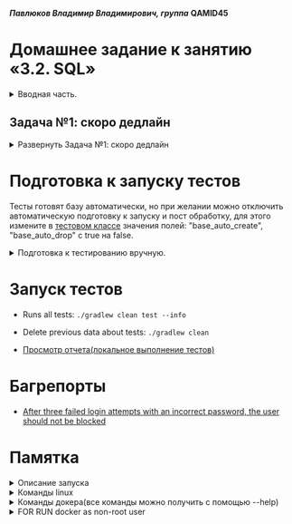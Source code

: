 ***Павлюков Владимир Владимирович, группа*** **QAMID45**

# Домашнее задание к занятию «3.2. SQL»

<details><summary>Вводная часть.</summary>

В качестве результата пришлите ссылки на ваши GitHub-проекты в личном кабинете студента на сайте [netology.ru](https://netology.ru).

Все задачи этого занятия нужно делать **в разных репозиториях**.

**Важно**: если у вас что-то не получилось, то оформляйте issue [по установленным правилам](https://github.com/netology-code/aqa-homeworks/blob/master/report-requirements.md).

**Важно**: не делайте ДЗ всех занятий в одном репозитории. Иначе вам потом придётся достаточно сложно подключать системы Continuous integration.

## Как сдавать задачи

1. Инициализируйте на своём компьютере пустой Git-репозиторий.
2. Добавьте в него готовый файл[.gitignore](https://github.com/netology-code/aqa-homeworks/blob/master/.gitignore).
3. Добавьте в этот же каталог код, требуемый в ДЗ.
4. Сделайте необходимые коммиты.
5. Создайте публичный репозиторий на GitHub и свяжите свой локальный репозиторий с удалённым.
6. Сделайте пуш — удостоверьтесь, что ваш код появился на GitHub.
7. Ссылку на ваш проект отправьте в личном кабинете на сайте [netology.ru](https://netology.ru).
8. Задачи, отмеченные как необязательные, можно не сдавать, это не повлияет на получение зачёта.

**Важно**: задачи этого занятия не предполагают подключения к CI.

## Volumes

Пожалуйста, ознакомьтесь с кратким руководством по работе с [volumes](https://github.com/netology-code/aqa-homeworks/blob/master/sql/volumes.md).

## SQL

Пожалуйста, ознакомьтесь с кратким руководством по работе с клиентами [SQL](https://github.com/netology-code/aqa-homeworks/blob/master/sql/mysql-psql.md).

</details>

## Задача №1: скоро дедлайн

<details><summary>Развернуть Задача №1: скоро дедлайн</summary>

Случилось то, что обычно случается ближе к дедлайну: никто ничего не успевает и винит во всём остальных.

Разработчикам особо не до вас, им ведь нужно пилить новые фичи, поэтому они подготовили сборку, работающую с СУБД, и даже приложили схему базы данных (см. файл [schema.sql](src/test/resources/schema.sql)). Но при этом сказали: «Остальное вам нужно сделать самим, там несложно» 😈

Что вам нужно сделать:
1. Внимательно изучить схему.
2. Создать Docker container на базе MySQL 8, прописать создание базы данных, пользователя, пароля.
3. Запустить SUT ([app-deadline.jar](artifacts/app-deadline.jar)). Для указания параметров подключения к базе данных можно использовать:
- либо переменные окружения `DB_URL`, `DB_USER`, `DB_PASS`;
- либо указать их через флаги командной строки при запуске: `-P:jdbc.url=...`, `-P:jdbc.user=...`, `-P:jdbc.password=...`. Внимание: при запуске флаги не нужно указывать через запятую. Приложение не использует файл `application.properties` в качестве конфигурации, конфигурационный файл находится внутри JAR-архива;
- либо можете схитрить и попробовать подобрать значения, зашитые в саму SUT.

А дальше выясняется куча забавных вещей. 😈 Рекомендуем вам попробовать разобраться самим, но если будет сложно, загляните в подсказку.

### Проблема первая: SUT не стартует

<details>
   <summary>Подсказка</summary>

Проблема: SUT не создаёт самостоятельно таблицы в базе данных.

Поэтому вам нужно сходить на сайт-описание Docker image MySQL и посмотреть, как при инициализации скармливать схему. Будет использоваться технология volumes.
</details>

### Проблема вторая: SUT валится при повторном перезапуске

<details>
   <summary>Подсказка</summary>

Проблема: SUT вставляет в базу данных демо-данные, а поскольку там есть ограничение уникальности, это приводит к ошибкам.

Поэтому вам нужно где-то настроить вычистку данных за SUT.
</details>

### Проблема третья (опционально): пароли

Если вы решите вдруг генерировать пользователей, чтобы под ними тестировать вход в приложение, то не должны удивляться тому, что в базе данных пароль пользователя хранится в зашифрованном виде.

Попытка его записать туда в открытом виде ни к чему хорошему не приведёт.

Настойчивые требования к разработчикам раскрыть алгоритм генерации пароля тоже ни к чему не привели.

Что же делать?

<details>
   <summary>Подсказка</summary>

Если вы внимательно присмотритесь к демо-данным, то они очень, прямо подозрительно похожи на те, что были в одной из предыдущих задач.

Значит, вы можете попробовать использовать уже готовые зашифрованные пароли, зная то, какие они были в незашифрованном виде.
</details>

Если вы добрались до этого шага и всё-таки успешно запустили SUT, вы уже герой.

Но теперь выяснилась забавная информация: разработчики фронтенда поругались с разработчиками бэкенда, и вы можете протестировать только вход в систему.

Внимательно посмотрите, как и куда сохраняются коды генерации в СУБД, и напишите тест, который, взяв информацию из БД о сгенерированном коде, позволит вам протестировать вход в систему через веб-интерфейс.

P.S. Неплохо бы ещё проверить, что при трёхкратном неверном вводе пароля система блокируется.

Итого в результате у вас должно получиться:
* docker-compose.yml*,
* app-deadline.jar,
* schema.sql,
* код ваших автотестов.

Если ваша система не поддерживает Docker, то вам, к сожалению, придётся вручную установить MySQL на свой компьютер и отрабатывать тесты уже на ней. В этом случае положите в репозиторий файлик `README.md`, в котором опишите последовательность действий со скриншотами для установки сервера MySQL и загрузки в него файла `schema.sql`.

</details>

# Подготовка к запуску тестов

Тесты готовят базу автоматически, но при желании можно отключить автоматическую подготовку к запуску и пост обработку,
для этого измените в [тестовом классе](jetbrains://idea/navigate/reference?project=PavlyukovVVQamid45AutotestingSQL1&fqn=ru.netology.AuthTest.AuthTest) значения полей:
"base_auto_create", "base_auto_drop"
с true на false.

<details><summary>Подготовка к тестированию вручную.</summary>

## Действия перед проведением тестирования

* Запуск БД в контейнере (лучше перед запуском SUT подождать пол минуты, чтобы база построилась и завелись нужные таблицы)
```sh
docker-compose up --build -d
```
* Запуск SUT:
```sh
source .env
java -jar artifacts/app-deadline.jar & echo $! > ./testserver.pid &
```

## Действия после проведения тестирования

* Остановка SUT:
```sh
* kill -TERM $(cat ./testserver.pid)
```
* Остановка и удаление контейнеров:
```sh
docker-compose down
```
* Удаление файлов БД:
```sh
sudo rm -R ./.data
```

</details>

# Запуск тестов

* Runs all tests: `./gradlew clean test --info`
* Delete previous data about tests: `./gradlew clean`

* [Просмотр отчета(локальное выполнение тестов)](build/reports/tests/test/index.html)

# Багрепорты

* [After three failed login attempts with an incorrect password, the user should not be blocked](https://github.com/PavlyukovVladimir/PavlyukovVVQamid45AutotestingSQL1/issues/1)

# Памятка
<details><summary>Описание запуска</summary>

* Запуск построения образа (_должен быть Dockerfile в текущей директории_):
```sh
docker image build -t db-api:1.0 .
``` 
* Первый запуск контейнера (_должен быть docker-compose.yml в текущей директории_):
```sh
docker-compose up --build -d
```
* Последующие запуски (_должен быть docker-compose.yml в текущей директории_):
```sh
docker-compose up -d
```
* Для проверки, что все правильно, в браузере пройти по ссылке: "http://localhost:9999/api/cards" (_равносильно отправке GET запроса по этому url_)

</details>

<details><summary>Команды linux</summary>

* Проверка открытия порта:
```sh
nc -z -v -w5 <host> <port>
```
* Посмотреть какие процессы занимают порт 9999:
```sh
lsof -i tcp:9999
```
* Узнать текущего пользователя
```sh
echo $(logname)
```
* Узнать UID текущего пользователя
```sh
echo $(id -u $(logname))
```
* Удалить папку
```sh
sudo rm -R ./.data
```

</details>

<details><summary>Команды докера(все команды можно получить с помощью --help)</summary>

* Посмотреть все образы:
```sh
docker image ls --all
```
* Удалить образ:
```sh
docker rmi <IMAGE ID>
```
* Удалить все образы
```sh
docker rmi -f $(docker images -aq)
```
* Посмотреть все контейнеры:
```sh
docker container ls --all
```
* Приостановить контейнер:
```sh
docker container pause <CONTAINER ID>
```
* Возобновить работу после приостановки:
```sh
docker container pause <CONTAINER ID>
```
* Остановить контейнер:
```sh
docker container stop <CONTAINER ID>
```
* Остановить все контейнеры:
```sh
docker container stop $(docker container ls -aq)
```
* Удалить контейнер:
```sh
docker rm <CONTAINER ID>
```
* Удалить все контейнеры
```sh
docker rm -f $(docker container ls --all -aq)
```
</details>

<details><summary>FOR RUN docker as non-root user</summary>
Create the docker group if it does not exist

```sh
sudo groupadd docker
```
Add your user to the docker group.

```sh
sudo usermod -aG docker $USER
```

Log in to the new docker group (to avoid having to log out / log in again; but if not enough, try to reboot):

```sh
newgrp docker
```

reboot pc

</details>